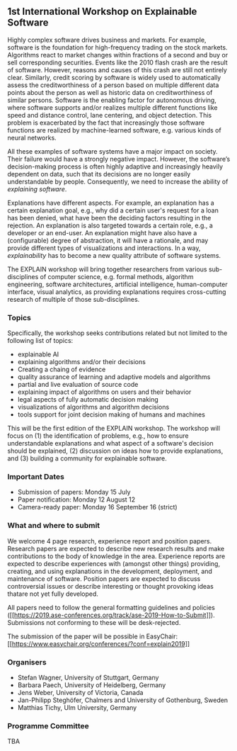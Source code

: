 ## 1st International Workshop on Explainable Software

Highly complex software drives business and markets. For example, software is the foundation for high-frequency trading on the stock markets. Algorithms react to market changes within fractions of a second and buy or sell corresponding securities. Events like the 2010 flash crash are the result of software. However, reasons and causes of this crash are still not entirely clear. Similarly, credit scoring by software is widely used to automatically assess the creditworthiness of a person based on multiple different data points about the person as well as historic data on creditworthiness of similar persons. Software is the enabling factor for autonomous driving, where software supports and/or realizes multiple different functions like speed and distance control, lane centering, and object detection. This problem is exacerbated by the fact that increasingly those software functions are realized by machine-learned software, e.g. various kinds of neural networks. 

All these examples of software systems have a major impact on society. Their failure would have a strongly negative impact. However, the software’s decision-making process is often highly adaptive and increasingly heavily dependent on data, such that its decisions are no longer easily understandable by people. Consequently, we need to increase the ability of *explaining software*.

Explanations have different aspects. For example, an explanation has a certain explanation goal, e.g., why did a certain user's request for a loan has been denied, what have been the deciding factors resulting in the rejection. An explanation is also targeted towards a certain role, e.g., a developer or an end-user. An explanation might have also have a (configurable) degree of abstraction, it will have a rationale, and may provide different types of visualizations and interactions. In a way, *explainability* has to become a new quality attribute of software systems.

The EXPLAIN workshop will bring together researchers from various sub-disciplines of computer science, e.g. formal methods, algorithm engineering, software architectures, artificial intelligence, human-computer interface, visual analytics, as providing explanations requires cross-cutting research of multiple of those sub-disciplines.

### Topics

Specifically, the workshop seeks contributions related but not limited to the following list of topics: 
- explainable AI
- explaining algorithms and/or their decisions
- Creating a chaing of evidence
- quality assurance of learning and adaptive models and algorithms 
- partial and live evaluation of source code
- explaining impact of algorithms on users and their behavior
- legal aspects of fully automatic decision making
- visualizations of algorithms and algorithm decisions
- tools support for joint decision making of humans and machines

This will be the first edition of the EXPLAIN workshop. The workshop will focus on (1) the identification of problems, e.g., how to ensure understandable explanations and what aspect of a software's decision should be explained, (2) discussion on ideas how to provide explanations, and (3) building a community for explainable software.

### Important Dates

- Submission of papers:	Monday 15 July
- Paper notification:	Monday 12 August 12
- Camera-ready paper: Monday 16 September 16 (strict)

### What and where to submit

We welcome 4 page research, experience report and position papers. Research papers are expected to describe new research results and  make  contributions  to  the  body  of knowledge  in  the  area. Experience reports are expected to describe experiences with (amongst  other  things)  providing,  creating,  and  using  explanations  in  the  development,  deployment,  and  maintenance  of software. Position papers are expected to discuss controversial issues or describe interesting or thought provoking ideas thatare  not  yet  fully  developed. 

All papers need to follow the general formatting guidelines and policies ([[https://2019.ase-conferences.org/track/ase-2019-How-to-Submit]]). Submissions not conforming to these will be desk-rejected.

The submission of the paper will be possible in EasyChair: [[https://www.easychair.org/conferences/?conf=explain2019]]

### Organisers
- Stefan Wagner, University of Stuttgart, Germany
- Barbara Paech, University of Heidelberg, Germany
- Jens Weber, University of Victoria, Canada
- Jan-Philipp Steghöfer, Chalmers and University of Gothenburg, Sweden
- Matthias Tichy, Ulm University, Germany

### Programme Committee
TBA
